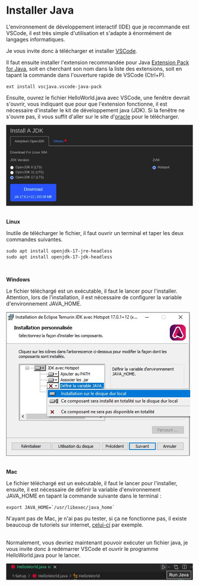 # **Installer Java**

L'environnement de développement interactif (IDE) que je recommande est VSCode, il est très simple d'utilisation et s'adapte à énormément de langages informatiques.

Je vous invite donc à télécharger et installer [VSCode](https://code.visualstudio.com/).


Il faut ensuite installer l'extension recommandée pour Java [Extension Pack for Java](https://marketplace.visualstudio.com/items?itemName=vscjava.vscode-java-pack), soit en cherchant son nom dans la liste des extensions, soit en tapant la commande dans l'ouverture rapide de VSCode (Ctrl+P).
```
ext install vscjava.vscode-java-pack
```


Ensuite, ouvrez le fichier HelloWorld.java avec VSCode, une fenêtre devrait s'ouvrir, vous indiquant que pour que l'extension fonctionne, il est nécessaire d'installer le kit de développement java (JDK). Si la fenêtre ne s'ouvre pas, il vous suffit d'aller sur le site d'[oracle](http://jdk.java.net/) pour le télécharger.

![](../_images/openjdk.jpg)
<br><br>

**Linux**

Inutile de télécharger le fichier, il faut ouvrir un terminal et taper les deux commandes suivantes.
```
sudo apt install openjdk-17-jre-headless
sudo apt install openjdk-17-jdk-headless
```
<br>

**Windows**

Le fichier téléchargé est un exécutable, il faut le lancer pour l'installer. Attention, lors de l'installation, il est nécessaire de configurer la variable d'environnement JAVA_HOME.

![](../_images/javahomewindows.jpg)
<br><br>


**Mac**

Le fichier téléchargé est un exécutable, il faut le lancer pour l'installer, ensuite, il est nécessaire de définir la variable d'environnement JAVA_HOME en tapant la commande suivante dans le terminal :

```
export JAVA_HOME=`/usr/libexec/java_home`
```
N'ayant pas de Mac, je n'ai pas pu tester, si ça ne fonctionne pas, il existe beaucoup de tutoriels sur internet, [celui-ci](https://www.youtube.com/watch?v=hts1lGSKZfc) par exemple.
<br><br>

Normalement, vous devriez maintenant pouvoir exécuter un fichier java, je vous invite donc à redémarrer VSCode et ouvrir le programme HelloWorld.java pour le lancer.

![](../_images/run.jpg)